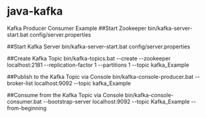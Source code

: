 # java-kafka
Kafka Producer Consumer Example
##Start Zookeeper
bin/kafka-server-start.bat config/server.properties

##Start Kafka Server
bin/kafka-server-start.bat config/server.properties

##Create Kafka Topic
bin/kafka-topics.bat --create --zookeeper localhost:2181 --replication-factor 1 --partitions 1 --topic kafka_Example

##Publish to the Kafka Topic via Console
bin/kafka-console-producer.bat --broker-list localhost:9092 --topic kafka_Example

##Consume from the Kafka Topic via Console
bin/kafka-console-consumer.bat --bootstrap-server localhost:9092 --topic Kafka_Example --from-beginning
